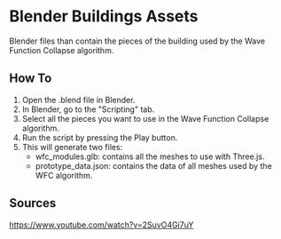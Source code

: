 # Blender Buildings Assets
Blender files than contain the pieces of the building used by the Wave Function Collapse algorithm.

## How To

1. Open the .blend file in Blender.
2. In Blender, go to the "Scripting" tab.
3. Select all the pieces you want to use in the Wave Function Collapse algorithm.
4. Run the script by pressing the Play button.
5. This will generate two files:
    - wfc_modules.glb: contains all the meshes to use with Three.js.
    - prototype_data.json: contains the data of all meshes used by the WFC algorithm.

## Sources
https://www.youtube.com/watch?v=2SuvO4Gi7uY
